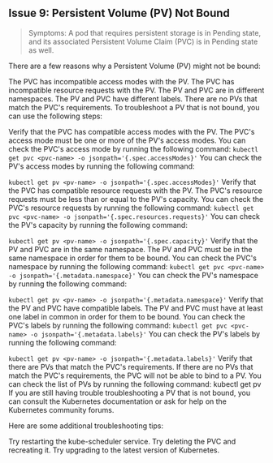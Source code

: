 ## Issue 9: Persistent Volume (PV) Not Bound
> Symptoms: A pod that requires persistent storage is in Pending state, and its associated Persistent Volume Claim (PVC) is in Pending state as well.

There are a few reasons why a Persistent Volume (PV) might not be bound:

The PVC has incompatible access modes with the PV.
The PVC has incompatible resource requests with the PV.
The PV and PVC are in different namespaces.
The PV and PVC have different labels.
There are no PVs that match the PVC's requirements.
To troubleshoot a PV that is not bound, you can use the following steps:

Verify that the PVC has compatible access modes with the PV. The PVC's access mode must be one or more of the PV's access modes. You can check the PVC's access mode by running the following command:
`kubectl get pvc <pvc-name> -o jsonpath='{.spec.accessModes}'`
You can check the PV's access modes by running the following command:

`kubectl get pv <pv-name> -o jsonpath='{.spec.accessModes}'`
Verify that the PVC has compatible resource requests with the PV. The PVC's resource requests must be less than or equal to the PV's capacity. You can check the PVC's resource requests by running the following command:
`kubectl get pvc <pvc-name> -o jsonpath='{.spec.resources.requests}'`
You can check the PV's capacity by running the following command:

`kubectl get pv <pv-name> -o jsonpath='{.spec.capacity}'`
Verify that the PV and PVC are in the same namespace. The PV and PVC must be in the same namespace in order for them to be bound. You can check the PVC's namespace by running the following command:
`kubectl get pvc <pvc-name> -o jsonpath='{.metadata.namespace}'`
You can check the PV's namespace by running the following command:

`kubectl get pv <pv-name> -o jsonpath='{.metadata.namespace}'`
Verify that the PV and PVC have compatible labels. The PV and PVC must have at least one label in common in order for them to be bound. You can check the PVC's labels by running the following command:
`kubectl get pvc <pvc-name> -o jsonpath='{.metadata.labels}'`
You can check the PV's labels by running the following command:

`kubectl get pv <pv-name> -o jsonpath='{.metadata.labels}'`
Verify that there are PVs that match the PVC's requirements. If there are no PVs that match the PVC's requirements, the PVC will not be able to bind to a PV. You can check the list of PVs by running the following command:
kubectl get pv
If you are still having trouble troubleshooting a PV that is not bound, you can consult the Kubernetes documentation or ask for help on the Kubernetes community forums.

Here are some additional troubleshooting tips:

Try restarting the kube-scheduler service.
Try deleting the PVC and recreating it.
Try upgrading to the latest version of Kubernetes.